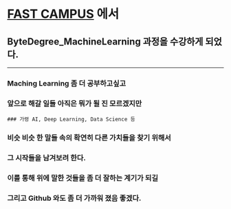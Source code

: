 # [FAST CAMPUS](https://www.fastcampus.co.kr/) 에서
## ByteDegree_MachineLearning 과정을 수강하게 되었다.
---

### Maching Learning 좀 더 공부하고싶고
### 앞으로 해갈 일들 아직은 뭐가 될 진 모르겠지만
```### 가령 AI, Deep Learning, Data Science 등 ```
### 비슷 비슷 한 말들 속의 확연히 다른 가치들을 찾기 위해서
### 그 시작들을 남겨보려 한다.
### 이를 통해 위에 말한 것들을 좀 더 잘하는 계기가 되길
### 그리고 Github 와도 좀 더 가까워 졌음 좋겠다.